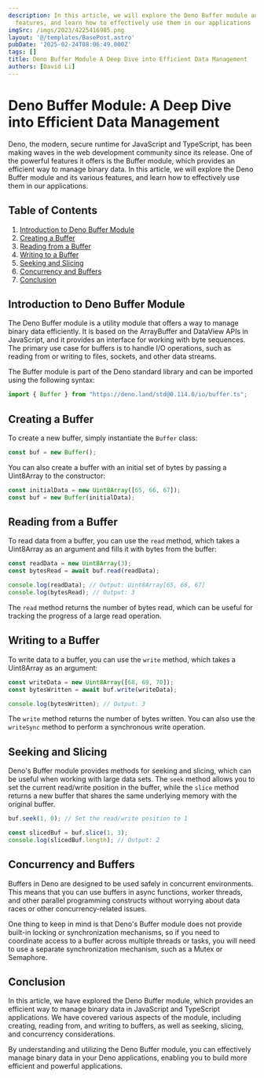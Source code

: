 ```yaml
---
description: In this article, we will explore the Deno Buffer module and its various
  features, and learn how to effectively use them in our applications
imgSrc: /imgs/2023/4225416985.png
layout: '@/templates/BasePost.astro'
pubDate: '2025-02-24T08:06:49.000Z'
tags: []
title: Deno Buffer Module A Deep Dive into Efficient Data Management
authors: [David Li]
---
```


# Deno Buffer Module: A Deep Dive into Efficient Data Management

Deno, the modern, secure runtime for JavaScript and TypeScript, has been making waves in the web development community since its release. One of the powerful features it offers is the Buffer module, which provides an efficient way to manage binary data. In this article, we will explore the Deno Buffer module and its various features, and learn how to effectively use them in our applications.

## Table of Contents

1. [Introduction to Deno Buffer Module](#introduction-to-deno-buffer-module)
2. [Creating a Buffer](#creating-a-buffer)
3. [Reading from a Buffer](#reading-from-a-buffer)
4. [Writing to a Buffer](#writing-to-a-buffer)
5. [Seeking and Slicing](#seeking-and-slicing)
6. [Concurrency and Buffers](#concurrency-and-buffers)
7. [Conclusion](#conclusion)

## Introduction to Deno Buffer Module

The Deno Buffer module is a utility module that offers a way to manage binary data efficiently. It is based on the ArrayBuffer and DataView APIs in JavaScript, and it provides an interface for working with byte sequences. The primary use case for buffers is to handle I/O operations, such as reading from or writing to files, sockets, and other data streams.

The Buffer module is part of the Deno standard library and can be imported using the following syntax:

```javascript
import { Buffer } from "https://deno.land/std@0.114.0/io/buffer.ts";
```

## Creating a Buffer

To create a new buffer, simply instantiate the `Buffer` class:

```javascript
const buf = new Buffer();
```

You can also create a buffer with an initial set of bytes by passing a Uint8Array to the constructor:

```javascript
const initialData = new Uint8Array([65, 66, 67]);
const buf = new Buffer(initialData);
```

## Reading from a Buffer

To read data from a buffer, you can use the `read` method, which takes a Uint8Array as an argument and fills it with bytes from the buffer:

```javascript
const readData = new Uint8Array(3);
const bytesRead = await buf.read(readData);

console.log(readData); // Output: Uint8Array[65, 66, 67]
console.log(bytesRead); // Output: 3
```

The `read` method returns the number of bytes read, which can be useful for tracking the progress of a large read operation.

## Writing to a Buffer

To write data to a buffer, you can use the `write` method, which takes a Uint8Array as an argument:

```javascript
const writeData = new Uint8Array([68, 69, 70]);
const bytesWritten = await buf.write(writeData);

console.log(bytesWritten); // Output: 3
```

The `write` method returns the number of bytes written. You can also use the `writeSync` method to perform a synchronous write operation.

## Seeking and Slicing

Deno's Buffer module provides methods for seeking and slicing, which can be useful when working with large data sets. The `seek` method allows you to set the current read/write position in the buffer, while the `slice` method returns a new buffer that shares the same underlying memory with the original buffer.

```javascript
buf.seek(1, 0); // Set the read/write position to 1

const slicedBuf = buf.slice(1, 3);
console.log(slicedBuf.length); // Output: 2
```

## Concurrency and Buffers

Buffers in Deno are designed to be used safely in concurrent environments. This means that you can use buffers in async functions, worker threads, and other parallel programming constructs without worrying about data races or other concurrency-related issues.

One thing to keep in mind is that Deno's Buffer module does not provide built-in locking or synchronization mechanisms, so if you need to coordinate access to a buffer across multiple threads or tasks, you will need to use a separate synchronization mechanism, such as a Mutex or Semaphore.

## Conclusion

In this article, we have explored the Deno Buffer module, which provides an efficient way to manage binary data in JavaScript and TypeScript applications. We have covered various aspects of the module, including creating, reading from, and writing to buffers, as well as seeking, slicing, and concurrency considerations.

By understanding and utilizing the Deno Buffer module, you can effectively manage binary data in your Deno applications, enabling you to build more efficient and powerful applications.